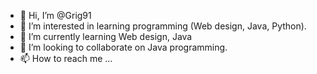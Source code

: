 - 👋 Hi, I’m @Grig91
- 👀 I’m interested in learning programming (Web design, Java, Python).
- 🌱 I’m currently learning Web design, Java
- 💞️ I’m looking to collaborate on Java programming.
- 📫 How to reach me ...

<!---
Grig91/Grig91 is a ✨ special ✨ repository because its `README.md` (this file) appears on your GitHub profile.
You can click the Preview link to take a look at your changes.
--->

